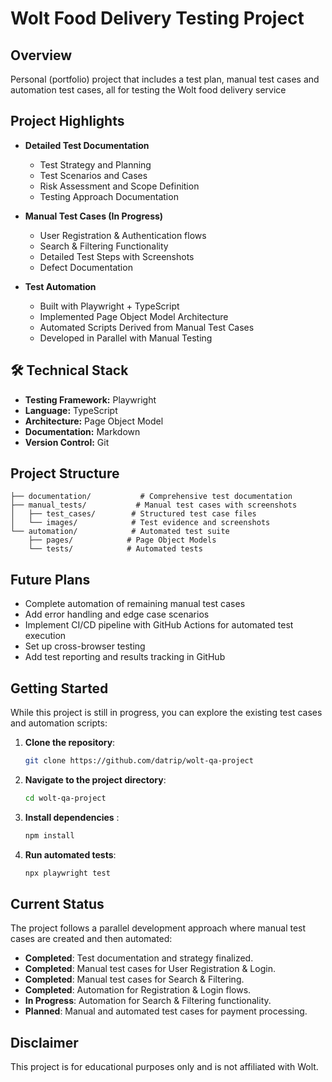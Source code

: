 # Wolt Food Delivery Testing Project

## Overview

Personal (portfolio) project that includes a test plan, manual test cases and automation test cases, all for testing the Wolt food delivery service

## Project Highlights

- **Detailed Test Documentation**
  - Test Strategy and Planning
  - Test Scenarios and Cases
  - Risk Assessment and Scope Definition
  - Testing Approach Documentation

- **Manual Test Cases (In Progress)**
  - User Registration & Authentication flows
  - Search & Filtering Functionality
  - Detailed Test Steps with Screenshots
  - Defect Documentation

- **Test Automation**
  - Built with Playwright + TypeScript
  - Implemented Page Object Model Architecture
  - Automated Scripts Derived from Manual Test Cases
  - Developed in Parallel with Manual Testing

## 🛠️ Technical Stack

- **Testing Framework:** Playwright
- **Language:** TypeScript
- **Architecture:** Page Object Model
- **Documentation:** Markdown
- **Version Control:** Git


## Project Structure

```
├── documentation/           # Comprehensive test documentation
├── manual_tests/           # Manual test cases with screenshots
│   ├── test_cases/        # Structured test case files
│   └── images/            # Test evidence and screenshots
└── automation/            # Automated test suite
    ├── pages/            # Page Object Models
    └── tests/            # Automated tests
```

## Future Plans

- Complete automation of remaining manual test cases
- Add error handling and edge case scenarios
- Implement CI/CD pipeline with GitHub Actions for automated test execution
- Set up cross-browser testing
- Add test reporting and results tracking in GitHub

## Getting Started

While this project is still in progress, you can explore the existing test cases and automation scripts:

1. **Clone the repository**:
   ```bash
   git clone https://github.com/datrip/wolt-qa-project
   ```
2. **Navigate to the project directory**:
   ```bash
   cd wolt-qa-project
   ```
3. **Install dependencies** :
   ```bash
   npm install
   ```
4. **Run automated tests**:
   ```bash
   npx playwright test
   ```

## Current Status

The project follows a parallel development approach where manual test cases are created and then automated:
- **Completed**: Test documentation and strategy finalized.
- **Completed**: Manual test cases for User Registration & Login.
- **Completed**: Manual test cases for Search & Filtering.
- **Completed**: Automation for Registration & Login flows.
- **In Progress**: Automation for Search & Filtering functionality.
- **Planned**: Manual and automated test cases for payment processing.

## Disclaimer

This project is for educational purposes only and is not affiliated with Wolt.